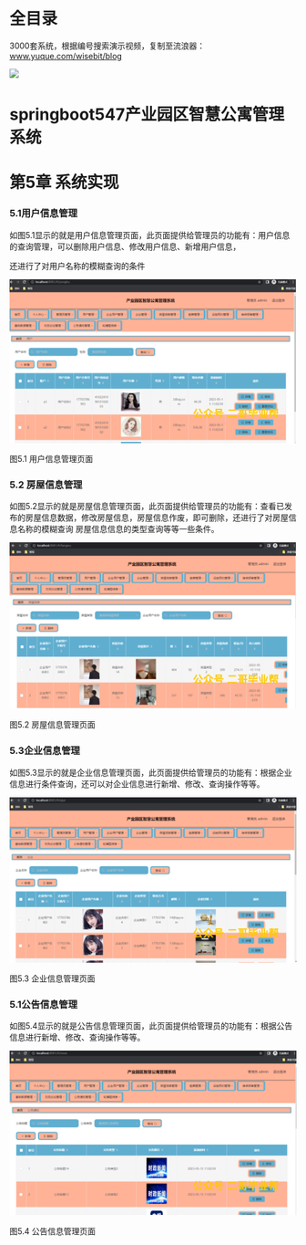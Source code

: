 # 全目录

3000套系统，根据编号搜索演示视频，复制至流浪器：www.yuque.com/wisebit/blog


![](https://bitwise.oss-cn-heyuan.aliyuncs.com/2024/11/06/qq_wechat.png)
# springboot547产业园区智慧公寓管理系统
# 第5章 系统实现
### 5.1用户信息管理
如图5.1显示的就是用户信息管理页面，此页面提供给管理员的功能有：用户信息的查询管理，可以删除用户信息、修改用户信息、新增用户信息，

还进行了对用户名称的模糊查询的条件

![](/md/blog.017.png)

图5.1 用户信息管理页面
### 5.2 房屋信息管理
如图5.2显示的就是房屋信息管理页面，此页面提供给管理员的功能有：查看已发布的房屋信息数据，修改房屋信息，房屋信息作废，即可删除，还进行了对房屋信息名称的模糊查询 房屋信息信息的类型查询等等一些条件。

![](/md/blog.018.png)


图5.2 房屋信息管理页面
### 5.3企业信息管理
如图5.3显示的就是企业信息管理页面，此页面提供给管理员的功能有：根据企业信息进行条件查询，还可以对企业信息进行新增、修改、查询操作等等。

![](/md/blog.019.png)


图5.3 企业信息管理页面
### 5.1公告信息管理
如图5.4显示的就是公告信息管理页面，此页面提供给管理员的功能有：根据公告信息进行新增、修改、查询操作等等。

![](/md/blog.020.png)

图5.4 公告信息管理页面






